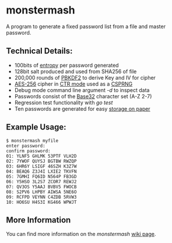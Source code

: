 # monstermash
A program to generate a fixed password list from a file and master password.

## Technical Details:
- 100bits of [entropy](https://en.wikipedia.org/wiki/Password_strength) per password generated
- 128bit salt produced and used from SHA256 of file
- 200,000 rounds of [PBKDF2](https://en.wikipedia.org/wiki/PBKDF2) to derive Key and IV for cipher
- [AES-256](https://en.wikipedia.org/wiki/Advanced_Encryption_Standard) cipher in [CTR mode](https://en.wikipedia.org/wiki/Block_cipher_mode_of_operation#Counter_(CTR)) used as a [CSPRNG](https://en.wikipedia.org/wiki/Cryptographically_secure_pseudorandom_number_generator)
- Debug mode command line argument _-d_ to inspect data
- Passwords consist of the [Base32](https://en.wikipedia.org/wiki/Base32) character set (A-Z 2-7)
- Regression test functionality with _go test_
- Ten passwords are generated for easy [storage on paper](https://www.schneier.com/news/archives/2010/11/bruce_schneier_write.html)

## Example Usage:

```
$ monstermash myfile                                                      
enter password: 
confirm password: 
01: YLNF5 GHLMK 53PTF VLH2D
02: 7YWOF QUYSJ BGTBW RWZQP
03: 6HR6Y LSIGF 46SZH K3Z7W
04: BEAQ6 Z3J4I LXIE2 TKVFN
05: 7GMHI FQ6ID N564P FB3GD
06: Y5HSO 3L2S7 ZCOR7 REWJ2
07: QV3OS Y5AAJ BVBV5 FWOCB
08: S2PV6 LHPBY AIWSA 5NE6O
09: RCFPD VEYNN C4ZDB 5RVW3
10: HO6SU H4S3I KG466 WPWJT
```
## More Information

You can find more information on the _monstermash_ [wiki page](https://github.com/fenderq/monstermash/wiki).
